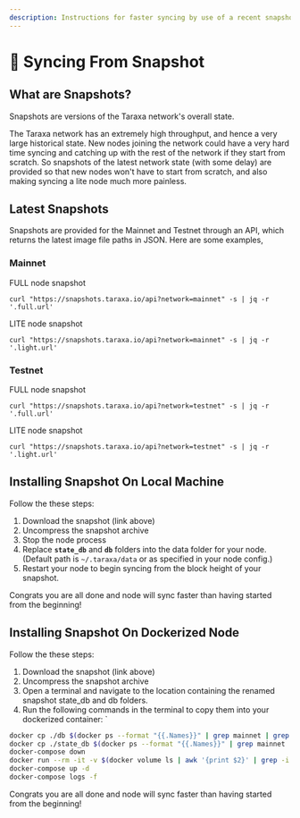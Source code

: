 ```yaml
---
description: Instructions for faster syncing by use of a recent snapshot
---
```


# 🔀 Syncing From Snapshot

## What are Snapshots?&#x20;

Snapshots are versions of the Taraxa network's overall state.&#x20;

The Taraxa network has an extremely high throughput, and hence a very large historical state. New nodes joining the network could have a very hard time syncing and catching up with the rest of the network if they start from scratch. So snapshots of the latest network state (with some delay) are provided so that new nodes won't have to start from scratch, and also making syncing a lite node much more painless.&#x20;



## Latest Snapshots&#x20;

Snapshots are provided for the Mainnet and Testnet through an API, which returns the latest image file paths in JSON. Here are some examples,&#x20;

### Mainnet&#x20;

FULL node snapshot

```
curl "https://snapshots.taraxa.io/api?network=mainnet" -s | jq -r '.full.url'
```

LITE node snapshot

```
curl "https://snapshots.taraxa.io/api?network=mainnet" -s | jq -r '.light.url'
```

### Testnet

FULL node snapshot

```
curl "https://snapshots.taraxa.io/api?network=testnet" -s | jq -r '.full.url'
```

LITE node snapshot

```
curl "https://snapshots.taraxa.io/api?network=testnet" -s | jq -r '.light.url'
```



## Installing Snapshot On Local Machine

Follow the these steps:

1. Download the snapshot (link above)
2. Uncompress the snapshot archive
3. Stop the node process
4. Replace **`state_db`** and **`db`** folders into the data folder for your node. (Default path is `~/.taraxa/data` or as specified in your node config.)
5. Restart your node to begin syncing from the block height of your snapshot.

Congrats you are all done and node will sync faster than having started from the beginning!

##

## Installing Snapshot On Dockerized Node

Follow the these steps:

1. Download the snapshot (link above)
2. Uncompress the snapshot archive
3. Open a terminal and navigate to the location containing the renamed snapshot state\_db and db folders.
4. Run the following commands in the terminal to copy them into your dockerized container: \`

```bash
docker cp ./db $(docker ps --format "{{.Names}}" | grep mainnet | grep node):/opt/taraxa_data/data/db/db_new
docker cp ./state_db $(docker ps --format "{{.Names}}" | grep mainnet | grep node):/opt/taraxa_data/data/db/state_db_new
docker-compose down
docker run --rm -it -v $(docker volume ls | awk '{print $2}' | grep -i mainnet):/data alpine ash -c "cd /data/db; mv db db_bk; mv state_db state_db_bk; mv db_new db; mv state_db_new state_db"
docker-compose up -d
docker-compose logs -f
```

Congrats you are all done and node will sync faster than having started from the beginning!

